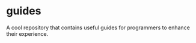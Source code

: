 # guides
A cool repository that contains useful guides for programmers to enhance their experience.
